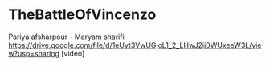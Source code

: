 # TheBattleOfVincenzo
Pariya afsharpour - Maryam sharifi
https://drive.google.com/file/d/1eUyt3VwUGjoL1_2_LHwJ2ij0WUxeeW3L/view?usp=sharing
[video]
